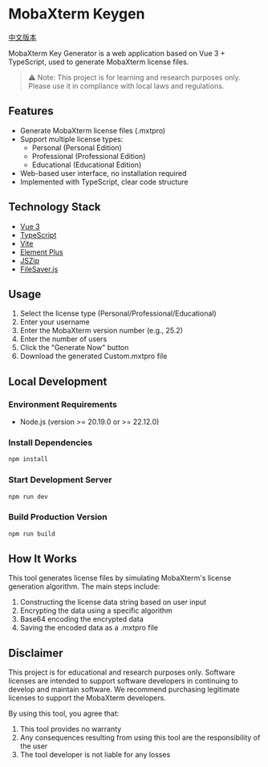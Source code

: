 # MobaXterm Keygen

[中文版本](README.md)

MobaXterm Key Generator is a web application based on Vue 3 + TypeScript, used to generate MobaXterm license files.

> ⚠️ Note: This project is for learning and research purposes only. Please use it in compliance with local laws and regulations.

## Features

- Generate MobaXterm license files (.mxtpro)
- Support multiple license types:
  - Personal (Personal Edition)
  - Professional (Professional Edition)
  - Educational (Educational Edition)
- Web-based user interface, no installation required
- Implemented with TypeScript, clear code structure

## Technology Stack

- [Vue 3](https://v3.vuejs.org/)
- [TypeScript](https://www.typescriptlang.org/)
- [Vite](https://vitejs.dev/)
- [Element Plus](https://element-plus.org/)
- [JSZip](https://stuk.github.io/jszip/)
- [FileSaver.js](https://github.com/eligrey/FileSaver.js/)

## Usage

1. Select the license type (Personal/Professional/Educational)
2. Enter your username
3. Enter the MobaXterm version number (e.g., 25.2)
4. Enter the number of users
5. Click the "Generate Now" button
6. Download the generated Custom.mxtpro file

## Local Development

### Environment Requirements

- Node.js (version >= 20.19.0 or >= 22.12.0)

### Install Dependencies

```bash
npm install
```

### Start Development Server

```bash
npm run dev
```

### Build Production Version

```bash
npm run build
```

## How It Works

This tool generates license files by simulating MobaXterm's license generation algorithm. The main steps include:

1. Constructing the license data string based on user input
2. Encrypting the data using a specific algorithm
3. Base64 encoding the encrypted data
4. Saving the encoded data as a .mxtpro file

## Disclaimer

This project is for educational and research purposes only. Software licenses are intended to support software developers in continuing to develop and maintain software. We recommend purchasing legitimate licenses to support the MobaXterm developers.

By using this tool, you agree that:

1. This tool provides no warranty
2. Any consequences resulting from using this tool are the responsibility of the user
3. The tool developer is not liable for any losses
